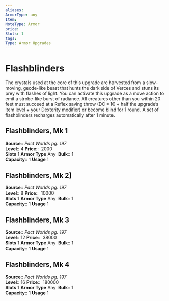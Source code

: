 ```yaml
---
aliases: 
ArmorType: any
Item:
NoteType: Armor
price:  
Slots: 1
tags: 
Type: Armor Upgrades
---
```


# Flashblinders

The crystals used at the core of this upgrade are harvested from a slow-moving, geode-like beast that hunts the dark side of Verces and stuns its prey with flashes of light. You can activate this upgrade as a move action to emit a strobe-like burst of radiance. All creatures other than you within 20 feet must succeed at a Reflex saving throw (DC = 10 + half the upgrade’s item level + your Dexterity modifier) or become blind for 1 round. A set of flashblinders recharges automatically after 1 minute.  

## Flashblinders, Mk 1

**Source**:: _Pact Worlds pg. 197_  
**Level**:: 4
**Price**::  2000  
**Slots** 1 **Armor Type** Any 
**Bulk**:: 1  
**Capacity**:: 1 **Usage** 1  

## Flashblinders, Mk 2]

**Source**:: _Pact Worlds pg. 197_  
**Level**:: 8
**Price**::  10000  
**Slots** 1 **Armor Type** Any 
**Bulk**:: 1  
**Capacity**:: 1 **Usage** 1  
  
  

## Flashblinders, Mk 3

**Source**:: _Pact Worlds pg. 197_  
**Level**:: 12
**Price**::  38000  
**Slots** 1 **Armor Type** Any 
**Bulk**:: 1  
**Capacity**:: 1 **Usage** 1  
  
  

## Flashblinders, Mk 4

**Source**:: _Pact Worlds pg. 197_  
**Level**:: 16
**Price**::  180000  
**Slots** 1 **Armor Type** Any 
**Bulk**:: 1  
**Capacity**:: 1 **Usage** 1
